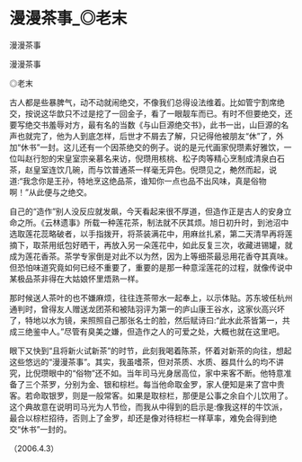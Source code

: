 # 漫漫茶事_◎老末

漫漫茶事

漫漫茶事

◎老末

古人都是些暴脾气，动不动就闹绝交，不像我们总得设法维着。比如管宁割席绝交，按说这华歆只不过是挖了一回金子，看了一眼靓车而已。有时不但要绝交，还要写绝交书羞辱对方，最有名的当数《与山巨源绝交书》，此书一出，山巨源的名声也就完了，他为人到底怎样，后世才不屑去了解，只记得他被朋友“休”了，外加“休书”一封。这儿还有一个因茶绝交的例子。说的是元代画家倪瓒素好雅饮，一位叫赵行恕的宋皇室宗亲慕名来访，倪瓒用核桃、松子肉等精心烹制成清泉白石茶，赵皇室连饮几碗，而与饮普通茶一样毫无异色。倪瓒见之，艴然而起，说道:“我念你是王孙，特地烹这绝品茶，谁知你一点也品不出风味，真是俗物啊！”从此便与之绝交。

自己的“造作”别人没反应就发飙，今天看起来很不厚道，但造作正是古人的安身立命之所。《云林遗事》所载一种莲花茶，制法就不厌其烦。旭日初升时，到池沼中选取莲花蕊略破者，以手指拨开，将茶装满花中，用麻丝扎紧，第二天清早再将莲摘下，取茶用纸包好晒干，再放入另一朵莲花中，如此反复三次，收藏进锡罐，就成为莲花香茶。茶学专家倒是对此不以为然，因为上等细茶最忌用花香夺其真味。但恐怕味道究竟如何已经不重要了，重要的是那一种意淫莲花的过程，就像传说中某极品茶非得在大姑娘怀里焐熟一样。

那时候送人茶叶的也不嫌麻烦，往往连茶带水一起奉上，以示体贴。苏东坡任杭州通判时，曾得友人赠送龙团茶和被陆羽评为第一的庐山康王谷水，这家伙高兴坏了，特地以水为镜，来照照自己那张名士的脸，然后赋诗曰:“此水此茶皆第一，共成三绝鉴中人。”尽管有臭美之嫌，但造作之人的可爱之处，大概也就在这里吧。

眼下又快到“且将新火试新茶”的时节，此刻我喝着陈茶，怀着对新茶的向往，想起这些悠远的“漫漫茶事”。其实，我虽嗜茶，但对茶质、水质、器具什么的均不讲究，比倪瓒眼中的“俗物”还不如。当年司马光身居高位，家中来客不断。他特意准备了三个茶罗，分别为金、银和棕栏。每当他命取金罗，家人便知是来了宫中贵客。若命取银罗，则是一般常客。如果是取棕栏，那便是公事之余自个儿饮用了。这个典故意在说明司马光为人节俭，而我从中得到的启示是:像我这样的牛饮派，最合以棕栏招待，否则上了金罗，却还是像对待棕栏一样草率，难免会得到绝交“休书”一封的。

（2006.4.3）